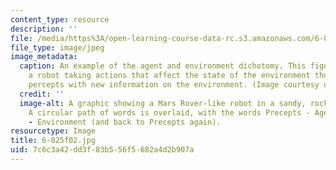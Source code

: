 ```yaml
---
content_type: resource
description: ''
file: /media/https%3A/open-learning-course-data-rc.s3.amazonaws.com/6-825-techniques-in-artificial-intelligence-sma-5504-fall-2002/7c6c3a42dd3f83b556f5682a4d2b907a_6-825f02.jpg
file_type: image/jpeg
image_metadata:
  caption: An example of the agent and environment dichotomy. This figure illustrates
    a robot taking actions that affect the state of the environment then receiving
    percepts with new information on the environment. (Image courtesy of Beryl Simon.)
  credit: ''
  image-alt: A graphic showing a Mars Rover-like robot in a sandy, rocky environment.
    A circular path of words is overlaid, with the words Precepts - Agent - Actions
    - Environment (and back to Precepts again).
resourcetype: Image
title: 6-825f02.jpg
uid: 7c6c3a42-dd3f-83b5-56f5-682a4d2b907a
---
```

